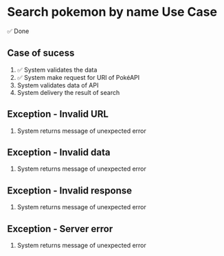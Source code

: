 # Search pokemon by name Use Case

✅ Done

## Case of sucess
1. ✅ System validates the data
2. ✅ System make request for URI of PokéAPI
3. System validates data of API
4. System delivery the result of search

## Exception - Invalid URL
1. System returns message of unexpected error

## Exception - Invalid data
1. System returns message of unexpected error

## Exception - Invalid response
1. System returns message of unexpected error

## Exception - Server error
1. System returns message of unexpected error
